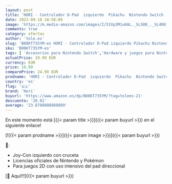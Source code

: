 ```yaml
---
layout: post
title: 'HORI - Controlador D-Pad  izquierdo  Pikachu  Nintendo Switch '
date: 2022-09-10 18:58:09
image: 'https://m.media-amazon.com/images/I/51Vp3M1u6AL._SL500_._SL400_.jpg'
comments: true
category: ofertas
author: 'tole.es'
slug: 'B08KT73SYM-es HORI - Controlador D-Pad izquierdo Pikachu Nintendo Switch'
sku: 'B08KT73SYM-es'
tags: [ 'Accesorios para Nintendo Switch','Hardware y juegos para Nintendo Switch','Mandos para Nintendo Switch','Videojuegos','hori','nintendo','🇪🇸', ]
actualPrice: 19.99 EUR
currency: EUR
price: 19.99
comparePrice: 24.99 EUR
prodname: 'HORI - Controlador D-Pad  izquierdo  Pikachu  Nintendo Switch '
country: 'es'
flag: '🇪🇸'
brand: 'Hori'
buyurl: 'https://www.amazon.es/dp/B08KT73SYM/?tag=tolees-21'
descuento: '20.01'
average: '23.8788888888889'
---
```


En este momento está [{{< param title >}}]({{< param buyurl >}}) en el siguiente enlace!

[![{{< param prodname >}}]({{< param image >}})]({{< param buyurl >}})

🔎:

- Joy-Con izquierdo con cruceta
- Licencias oficiales de Nintendo y Pokémon
- Para juegos 2D con uso intensivo del pad direccional

[🛒 Aquí!!!]({{< param buyurl >}})

